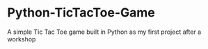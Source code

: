# Python-TicTacToe-Game
A simple Tic Tac Toe game built in Python as my first project after a workshop
